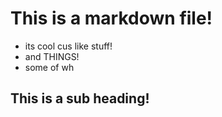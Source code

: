 # This is a markdown file!

+ its cool cus like stuff!
+ and THINGS!
+ some of wh

## This is a sub heading!
